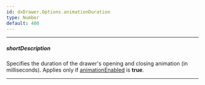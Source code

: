 ```yaml
---
id: dxDrawer.Options.animationDuration
type: Number
default: 400
---
```

---
##### shortDescription
Specifies the duration of the drawer's opening and closing animation (in milliseconds). Applies only if [animationEnabled](/api-reference/10%20UI%20Widgets/dxDrawer/1%20Configuration/animationEnabled.md '/Documentation/ApiReference/UI_Components/dxDrawer/Configuration/#animationEnabled') is **true**.

---
